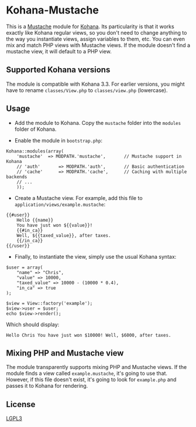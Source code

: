 # Kohana-Mustache

This is a [Mustache](http://mustache.github.com/) module for [Kohana](http://kohanaframework.org/). Its particularity is that it works exactly like Kohana regular views, so you don't need to change anything to the way you instantiate views, assign variables to them, etc. You can even mix and match PHP views with Mustache views. If the module doesn't find a mustache view, it will default to a PHP view.

## Supported Kohana versions

The module is compatible with Kohana 3.3. For earlier versions, you might have to rename `classes/View.php` to `classes/view.php` (lowercase).

## Usage

- Add the module to Kohana. Copy the `mustache` folder into the `modules` folder of Kohana.

- Enable the module in `bootstrap.php`:

<!-- -->
	Kohana::modules(array(
		'mustache'  => MODPATH.'mustache',       // Mustache support in Kohana
		// 'auth'       => MODPATH.'auth',       // Basic authentication
		// 'cache'      => MODPATH.'cache',      // Caching with multiple backends
		// ...
		));

- Create a Mustache view. For example, add this file to `application/views/example.mustache`:

<!-- -->
	{{#user}}
		Hello {{name}}
		You have just won ${{value}}!
		{{#in_ca}}
		Well, ${{taxed_value}}, after taxes.
		{{/in_ca}}
	{{/user}}

- Finally, to instantiate the view, simply use the usual Kohana syntax:

<!-- -->
	$user = array(
		"name" => "Chris",
		"value" => 10000,
		"taxed_value" => 10000 - (10000 * 0.4),
		"in_ca" => true
	);
	
	$view = View::factory('example');
	$view->user = $user;
	echo $view->render();
	
Which should display:

	Hello Chris You have just won $10000! Well, $6000, after taxes.
	
## Mixing PHP and Mustache view

The module transparently supports mixing PHP and Mustache views. If the module finds a view called `example.mustache`, it's going to use that. However, if this file doesn't exist, it's going to look for `example.php` and passes it to Kohana for rendering.

## License

[LGPL3](http://www.gnu.org/licenses/lgpl.html)
